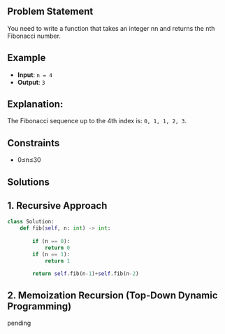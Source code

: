 ## Problem Statement

You need to write a function that takes an integer nn and returns the nth Fibonacci number.

## Example

- **Input**: `n = 4`
- **Output**: `3`

## Explanation:

The Fibonacci sequence up to the 4th index is: `0, 1, 1, 2, 3`.

## Constraints

- 0≤n≤30

## Solutions

## 1. Recursive Approach

```python
class Solution:
    def fib(self, n: int) -> int:
        
        if (n == 0):
            return 0
        if (n == 1):
            return 1

        return self.fib(n-1)+self.fib(n-2)
```

## 2. Memoization Recursion (Top-Down Dynamic Programming)

pending